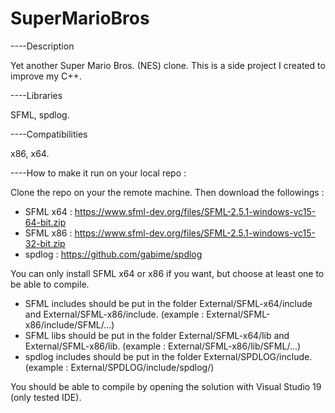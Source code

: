 # SuperMarioBros

----Description

Yet another Super Mario Bros. (NES) clone.
This is a side project I created to improve my C++.


----Libraries

SFML, spdlog.


----Compatibilities

x86, x64.


----How to make it run on your local repo :

Clone the repo on your the remote machine. Then download the followings :
- SFML x64 : https://www.sfml-dev.org/files/SFML-2.5.1-windows-vc15-64-bit.zip
- SFML x86 : https://www.sfml-dev.org/files/SFML-2.5.1-windows-vc15-32-bit.zip
- spdlog : https://github.com/gabime/spdlog

You can only install SFML x64 or x86 if you want, but choose at least one to be able to compile.
- SFML includes should be put in the folder External/SFML-x64/include and External/SFML-x86/include. (example : External/SFML-x86/include/SFML/...)
- SFML libs should be put in the folder External/SFML-x64/lib and External/SFML-x86/lib. (example : External/SFML-x86/lib/SFML/...)
- spdlog includes should be put in the folder External/SPDLOG/include. (example : External/SPDLOG/include/spdlog/)

You should be able to compile by opening the solution with Visual Studio 19 (only tested IDE).
